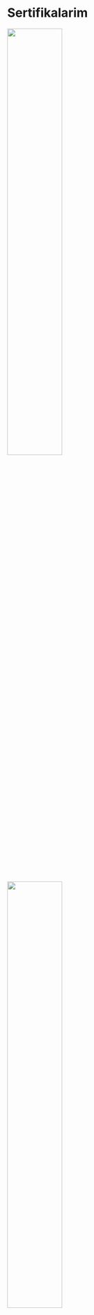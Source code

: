 # Sertifikalarim

<img src="https://r.resimlink.com/BvC5I6O.jpg" width=50% height=50%> <img src="https://r.resimlink.com/JpQI4b.jpg" width=50% height=50%>

<img src="https://r.resimlink.com/e7XTKlI.jpg" width=50% height=50%> <img src="https://r.resimlink.com/5rYg.jpg" width=50% height=50%>


